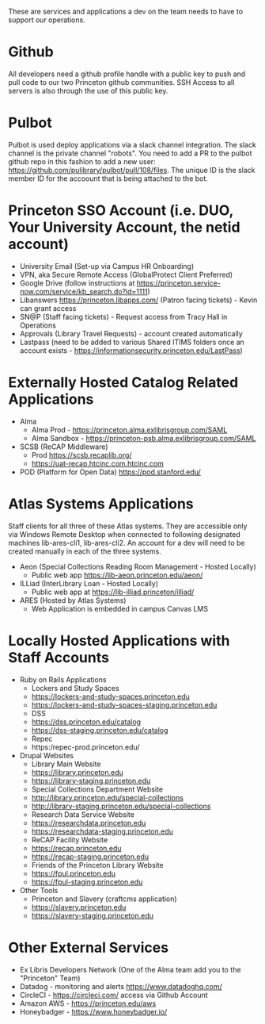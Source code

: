 These are services and applications a dev on the team needs to have to support
our operations.

# Github

All developers need a github profile handle with a public key to push and pull code to our two Princeton github communities. SSH Access to all servers is also through the use of this public key. 

# Pulbot

Pulbot is used deploy applications via a slack channel integration. The slack channel is the private channel "robots". You need to add a PR to the pulbot github repo in this fashion to add a new user: https://github.com/pulibrary/pulbot/pull/108/files. The unique ID is the slack member ID for the accoount that is being attached to the bot. 

# Princeton SSO Account (i.e. DUO, Your University Account, the netid account)
* University Email (Set-up via Campus HR Onboarding)
* VPN, aka Secure Remote Access (GlobalProtect Client Preferred)
* Google Drive (follow instructions at https://princeton.service-now.com/service/kb_search.do?id=1111)
* Libanswers https://princeton.libapps.com/ (Patron facing tickets) - Kevin can grant access
* SN@P (Staff facing tickets) - Request access from Tracy Hall in Operations
* Approvals (Library Travel Requests) - account created automatically
* Lastpass (need to be added to various Shared ITIMS folders once an account exists - https://informationsecurity.princeton.edu/LastPass) 

# Externally Hosted Catalog Related Applications
* Alma
    - Alma Prod - https://princeton.alma.exlibrisgroup.com/SAML
    - Alma Sandbox - https://princeton-psb.alma.exlibrisgroup.com/SAML
* SCSB (ReCAP Middleware)
    - Prod https://scsb.recaplib.org/
    - https://uat-recap.htcinc.com.htcinc.com 
* POD (Platform for Open Data) https://pod.stanford.edu/

# Atlas Systems Applications

Staff clients for all three of these Atlas systems. They are accessible only via Windows Remote Desktop when connected to following designated machines lib-ares-cli1, lib-ares-cli2. An account for a dev will need to be created manually in each of the three systems. 
* Aeon (Special Collections Reading Room Management - Hosted Locally)
    - Public web app https://lib-aeon.princeton.edu/aeon/
* ILLiad (InterLibrary Loan - Hosted Locally)
    - Public web app at https://lib-illiad.princeton/illiad/
* ARES (Hosted by Atlas Systems)
    - Web Application is embedded in campus Canvas LMS

# Locally Hosted Applications with Staff Accounts
* Ruby on Rails Applications
    - Lockers and Study Spaces
    - https://lockers-and-study-spaces.princeton.edu
    - https://lockers-and-study-spaces-staging.princeton.edu
    - DSS
    - https://dss.princeton.edu/catalog
    - https://dss-staging.princeton.edu/catalog
    - Repec
    - https:/repec-prod.princeton.edu/
* Drupal Websites
    - Library Main Website
    - https://library.princeton.edu
    - https://library-staging.princeton.edu
    - Special Collections Department Website
    - http://library.princeton.edu/special-collections
    - http://library-staging.princeton.edu/special-collections
    - Research Data Service Website
    - https://researchdata.princeton.edu
    - https://researchdata-staging.princeton.edu
    - ReCAP Facility Website
    - https://recap.princeton.edu
    - https://recap-staging.princeton.edu
    - Friends of the Princeton Library Website
    - https://fpul.princeton.edu
    - https://fpul-staging.princeton.edu
* Other Tools
    - Princeton and Slavery (craftcms application)
    - https://slavery.princeton.edu
    - https://slavery-staging.princeton.edu


# Other External Services

* Ex Libris Developers Network (One of the Alma team add you to the "Princeton" Team)
* Datadog - monitoring and alerts https://www.datadoghq.com/ 
* CircleCI - https://circleci.com/ access via Github Account 
* Amazon AWS - https://princeton.edu/aws 
* Honeybadger - https://www.honeybadger.io/
